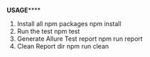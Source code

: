 ****USAGE********
1. Install all npm packages
    npm install
2. Run the test 
    npm test
3. Generate Allure Test report 
    npm run report
4. Clean Report dir
    npm run clean
